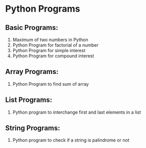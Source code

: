 # Python Programs

## Basic Programs:

1. Maximum of two numbers in Python
2. Python Program for factorial of a number
3. Python Program for simple interest
4. Python Program for compound interest

## Array Programs:

1. Python Program to find sum of array

## List Programs:

1. Python program to interchange first and last elements in a list

## String Programs:

1. Python program to check if a string is palindrome or not
